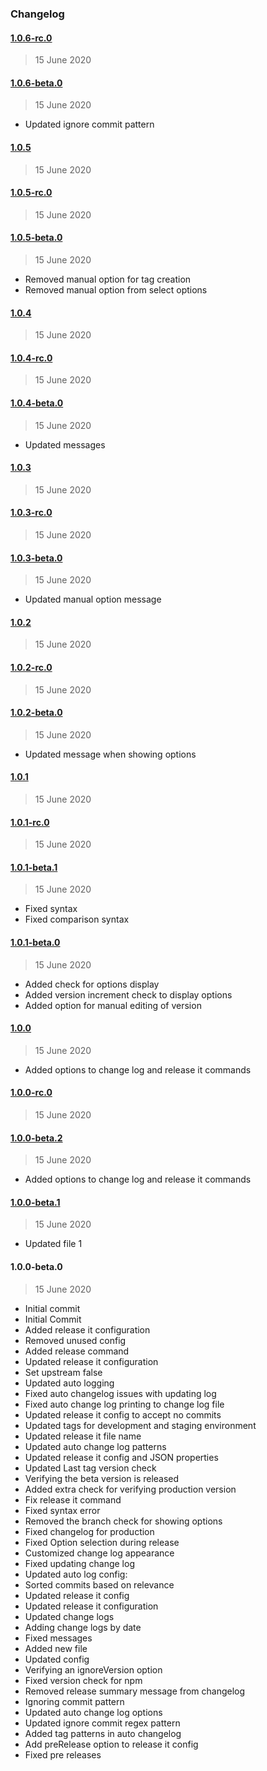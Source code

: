 ### Changelog

#### [1.0.6-rc.0](https://github.com/ravindrapalli33/release-it-testing/compare/1.0.6-beta.0...1.0.6-rc.0)

> 15 June 2020

#### [1.0.6-beta.0](https://github.com/ravindrapalli33/release-it-testing/compare/1.0.5...1.0.6-beta.0)

> 15 June 2020

- Updated ignore commit pattern

#### [1.0.5](https://github.com/ravindrapalli33/release-it-testing/compare/1.0.5-rc.0...1.0.5)

> 15 June 2020

#### [1.0.5-rc.0](https://github.com/ravindrapalli33/release-it-testing/compare/1.0.5-beta.0...1.0.5-rc.0)

> 15 June 2020

#### [1.0.5-beta.0](https://github.com/ravindrapalli33/release-it-testing/compare/1.0.4...1.0.5-beta.0)

> 15 June 2020

- Removed manual option for tag creation
- Removed manual option from select options

#### [1.0.4](https://github.com/ravindrapalli33/release-it-testing/compare/1.0.4-rc.0...1.0.4)

> 15 June 2020

#### [1.0.4-rc.0](https://github.com/ravindrapalli33/release-it-testing/compare/1.0.4-beta.0...1.0.4-rc.0)

> 15 June 2020

#### [1.0.4-beta.0](https://github.com/ravindrapalli33/release-it-testing/compare/1.0.3...1.0.4-beta.0)

> 15 June 2020

- Updated messages

#### [1.0.3](https://github.com/ravindrapalli33/release-it-testing/compare/1.0.3-rc.0...1.0.3)

> 15 June 2020

#### [1.0.3-rc.0](https://github.com/ravindrapalli33/release-it-testing/compare/1.0.3-beta.0...1.0.3-rc.0)

> 15 June 2020

#### [1.0.3-beta.0](https://github.com/ravindrapalli33/release-it-testing/compare/1.0.2...1.0.3-beta.0)

> 15 June 2020

- Updated manual option message

#### [1.0.2](https://github.com/ravindrapalli33/release-it-testing/compare/1.0.2-rc.0...1.0.2)

> 15 June 2020

#### [1.0.2-rc.0](https://github.com/ravindrapalli33/release-it-testing/compare/1.0.2-beta.0...1.0.2-rc.0)

> 15 June 2020

#### [1.0.2-beta.0](https://github.com/ravindrapalli33/release-it-testing/compare/1.0.1...1.0.2-beta.0)

> 15 June 2020

- Updated message when showing options

#### [1.0.1](https://github.com/ravindrapalli33/release-it-testing/compare/1.0.1-rc.0...1.0.1)

> 15 June 2020

#### [1.0.1-rc.0](https://github.com/ravindrapalli33/release-it-testing/compare/1.0.1-beta.1...1.0.1-rc.0)

> 15 June 2020

#### [1.0.1-beta.1](https://github.com/ravindrapalli33/release-it-testing/compare/1.0.1-beta.0...1.0.1-beta.1)

> 15 June 2020

- Fixed syntax
- Fixed comparison syntax

#### [1.0.1-beta.0](https://github.com/ravindrapalli33/release-it-testing/compare/1.0.0...1.0.1-beta.0)

> 15 June 2020

- Added check for options display
- Added version increment check to display options
- Added option for manual editing of version

#### [1.0.0](https://github.com/ravindrapalli33/release-it-testing/compare/1.0.0-rc.0...1.0.0)

> 15 June 2020

- Added options to change log and release it commands

#### [1.0.0-rc.0](https://github.com/ravindrapalli33/release-it-testing/compare/1.0.0-beta.2...1.0.0-rc.0)

> 15 June 2020

#### [1.0.0-beta.2](https://github.com/ravindrapalli33/release-it-testing/compare/1.0.0-beta.1...1.0.0-beta.2)

> 15 June 2020

- Added options to change log and release it commands

#### [1.0.0-beta.1](https://github.com/ravindrapalli33/release-it-testing/compare/1.0.0-beta.0...1.0.0-beta.1)

> 15 June 2020

- Updated file 1

#### 1.0.0-beta.0

> 15 June 2020

- Initial commit
- Initial Commit
- Added release it configuration
- Removed unused config
- Added release command
- Updated release it configuration
- Set upstream false
- Updated auto logging
- Fixed auto changelog issues with updating log
- Fixed auto change log printing to change log file
- Updated release it config to accept no commits
- Updated tags for development and staging environment
- Updated release it file name
- Updated auto change log patterns
- Updated release it config and JSON properties
- Updated Last tag version check
- Verifying the beta version is released
- Added extra check for verifying production version
- Fix release it command
- Fixed syntax error
- Removed the branch check for showing options
- Fixed changelog for production
- Fixed Option selection during release
- Customized change log appearance
- Fixed updating change log
- Updated auto log config:
- Sorted commits based on relevance
- Updated release it config
- Updated release it configuration
- Updated change logs
- Adding change logs by date
- Fixed messages
- Added new file
- Updated config
- Verifying an ignoreVersion option
- Fixed version check for npm
- Removed release summary message from changelog
- Ignoring commit pattern
- Updated auto change log options
- Updated ignore commit regex pattern
- Added tag patterns in auto changelog
- Add preRelease option to release it config
- Fixed pre releases
